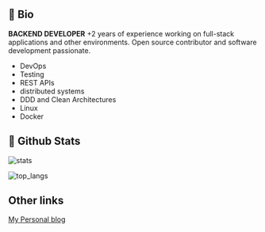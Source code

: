 ## 🚀 Bio
**BACKEND DEVELOPER**
+2 years of experience working on full-stack applications and other environments.
Open source contributor and software development passionate.

- DevOps
- Testing
- REST APIs
- distributed systems
- DDD and Clean Architectures
- Linux
- Docker

## 🌟 Github Stats
![stats](https://github-readme-stats.vercel.app/api?username=4strodev)

![top_langs](https://github-readme-stats.vercel.app/api/top-langs/?username=4strodev)

## Other links
[My Personal blog](https://4strodev.com)
